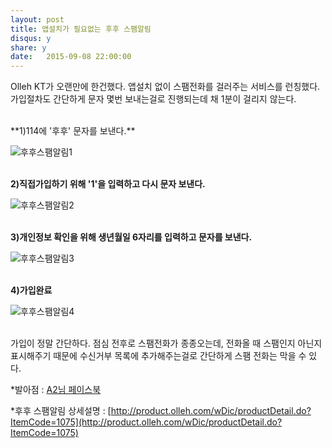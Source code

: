 ```yaml
---
layout: post
title: 앱설치가 필요없는 후후 스팸알림 
disqus: y
share: y
date:   2015-09-08 22:00:00
---
```


Olleh KT가 오랜만에 한건했다. 앱설치 없이 스팸전화를 걸러주는 서비스를 런칭했다. 가입절차도 간단하게 문자 몇번 보내는걸로 진행되는데 채 1분이 걸리지 않는다. 
</br></br>

<font style="text-align:left">
**1)114에 '후후' 문자를 보낸다.** 

![후후스팸알림1](http://beatshon.github.io/images/who4.PNG)
</br>
</br>

**2)직접가입하기 위해 '1'을 입력하고 다시 문자 보낸다.**

![후후스팸알림2](http://beatshon.github.io/images/who1.PNG)
</br>
</br>

**3)개인정보 확인을 위해 생년월일 6자리를 입력하고 문자를 보낸다.**

![후후스팸알림3](http://beatshon.github.io/images/who2.PNG)
</br>
</br>

**4)가입완료**

![후후스팸알림4](http://beatshon.github.io/images/who3.PNG)
</br>
</br></font>

가입이 정말 간단하다. 점심 전후로 스팸전화가 종종오는데, 전화올 때 스팸인지 아닌지 표시해주기 때문에 수신거부 목록에 추가해주는걸로 간단하게 스팸 전화는 막을 수 있다. 

*발아점 : [A2님 페이스북](https://www.facebook.com/ani2life?fref=ts) 

*후후 스팸알림 상세설명 : [http://product.olleh.com/wDic/productDetail.do?ItemCode=1075](http://product.olleh.com/wDic/productDetail.do?ItemCode=1075)


